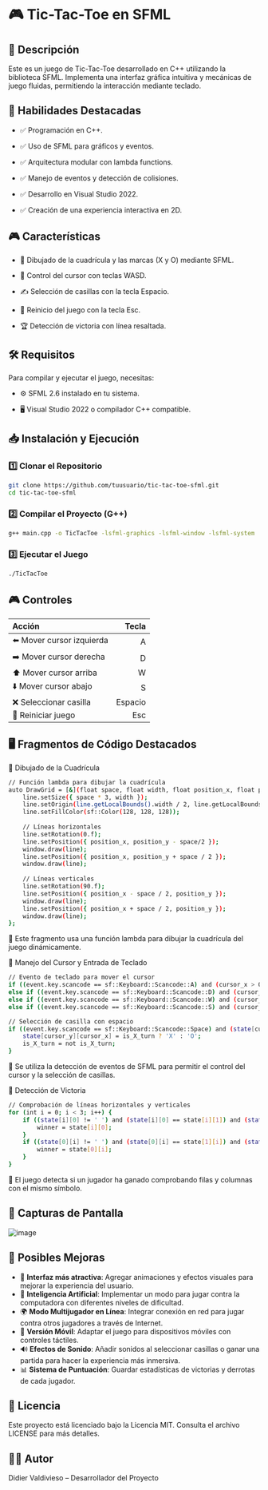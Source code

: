 # 🎮 Tic-Tac-Toe en SFML



## 📝 Descripción

Este es un juego de Tic-Tac-Toe desarrollado en C++ utilizando la biblioteca SFML. Implementa una interfaz gráfica intuitiva y mecánicas de juego fluidas, permitiendo la interacción mediante teclado.


## 🚀 Habilidades Destacadas

- ✅ Programación en C++.

- ✅ Uso de SFML para gráficos y eventos.

- ✅ Arquitectura modular con lambda functions.

- ✅ Manejo de eventos y detección de colisiones.

- ✅ Desarrollo en Visual Studio 2022.

- ✅ Creación de una experiencia interactiva en 2D.


## 🎮 Características

- 🏁 Dibujado de la cuadrícula y las marcas (X y O) mediante SFML.

- 🎯 Control del cursor con teclas WASD.

- ✍️ Selección de casillas con la tecla Espacio.

- 🔄 Reinicio del juego con la tecla Esc.

- 🏆 Detección de victoria con línea resaltada.

## 🛠 Requisitos

Para compilar y ejecutar el juego, necesitas:

- ⚙️ SFML 2.6 instalado en tu sistema.

- 🖥 Visual Studio 2022 o compilador C++ compatible.

## 📥 Instalación y Ejecución

### 1️⃣ Clonar el Repositorio
```sh
git clone https://github.com/tuusuario/tic-tac-toe-sfml.git
cd tic-tac-toe-sfml
```
### 2️⃣ Compilar el Proyecto (G++)
```sh
g++ main.cpp -o TicTacToe -lsfml-graphics -lsfml-window -lsfml-system
```
### 3️⃣ Ejecutar el Juego
```sh
./TicTacToe
```
## 🎮 Controles

| Acción                     | Tecla   |
|:---------------------------|--------:|
| ⬅️ Mover cursor izquierda  | A       |
| ➡️ Mover cursor derecha    | D       |
| ⬆️ Mover cursor arriba     | W       |
| ⬇️ Mover cursor abajo      | S       |
| ❌ Seleccionar casilla     | Espacio |
| 🔄 Reiniciar juego        | Esc     |

## 🖥️ Fragmentos de Código Destacados

🔹 Dibujado de la Cuadrícula
```sh
// Función lambda para dibujar la cuadrícula
auto DrawGrid = [&](float space, float width, float position_x, float position_y) {
    line.setSize({ space * 3, width });
    line.setOrigin(line.getLocalBounds().width / 2, line.getLocalBounds().height / 2);
    line.setFillColor(sf::Color(128, 128, 128));
    
    // Líneas horizontales
    line.setRotation(0.f);
    line.setPosition({ position_x, position_y - space/2 });
    window.draw(line);
    line.setPosition({ position_x, position_y + space / 2 });
    window.draw(line);
    
    // Líneas verticales
    line.setRotation(90.f);
    line.setPosition({ position_x - space / 2, position_y });
    window.draw(line);
    line.setPosition({ position_x + space / 2, position_y });
    window.draw(line);
};
```

📌 Este fragmento usa una función lambda para dibujar la cuadrícula del juego dinámicamente.

🔹 Manejo del Cursor y Entrada de Teclado
```sh
// Evento de teclado para mover el cursor
if ((event.key.scancode == sf::Keyboard::Scancode::A) and (cursor_x > 0)) cursor_x--;
else if ((event.key.scancode == sf::Keyboard::Scancode::D) and (cursor_x < 2)) cursor_x++;
else if ((event.key.scancode == sf::Keyboard::Scancode::W) and (cursor_y > 0)) cursor_y--;
else if ((event.key.scancode == sf::Keyboard::Scancode::S) and (cursor_y < 2)) cursor_y++;

// Selección de casilla con espacio
if ((event.key.scancode == sf::Keyboard::Scancode::Space) and (state[cursor_y][cursor_x] == ' ')) {
    state[cursor_y][cursor_x] = is_X_turn ? 'X' : 'O';
    is_X_turn = not is_X_turn;
}
```

📌 Se utiliza la detección de eventos de SFML para permitir el control del cursor y la selección de casillas.

🔹 Detección de Victoria
```sh
// Comprobación de líneas horizontales y verticales
for (int i = 0; i < 3; i++) {
    if ((state[i][0] != ' ') and (state[i][0] == state[i][1]) and (state[i][1] == state[i][2])) {
        winner = state[i][0];
    }
    if ((state[0][i] != ' ') and (state[0][i] == state[1][i]) and (state[1][i] == state[2][i])) {
        winner = state[0][i];
    }
}
```

📌 El juego detecta si un jugador ha ganado comprobando filas y columnas con el mismo símbolo.

## 📸 Capturas de Pantalla

![image](https://github.com/user-attachments/assets/fefe0674-f47e-4b03-8795-282efcd7ba4a)

## 🔧 Posibles Mejoras

- 🎨 **Interfaz más atractiva**: Agregar animaciones y efectos visuales para mejorar la experiencia del usuario.
- 🤖 **Inteligencia Artificial**: Implementar un modo para jugar contra la computadora con diferentes niveles de dificultad.
- 🌍 **Modo Multijugador en Línea**: Integrar conexión en red para jugar contra otros jugadores a través de Internet.
- 📱 **Versión Móvil**: Adaptar el juego para dispositivos móviles con controles táctiles.
- 🔊 **Efectos de Sonido**: Añadir sonidos al seleccionar casillas o ganar una partida para hacer la experiencia más inmersiva.
- 📊 **Sistema de Puntuación**: Guardar estadísticas de victorias y derrotas de cada jugador.

## 📜 Licencia

Este proyecto está licenciado bajo la Licencia MIT. Consulta el archivo LICENSE para más detalles.

## 👨‍💻 Autor

Didier Valdivieso – Desarrollador del Proyecto


